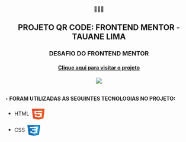 <P align="center">👩🏻‍💻</P>
<h2 align="center">PROJETO QR CODE: FRONTEND MENTOR - TAUANE LIMA</h2>

<h3 align="center">DESAFIO DO FRONTEND MENTOR</h3>

<h4 align="center"><a href="https://https://projeto-fokus-alura-jinm.vercel.app/" align="center">Clique aqui para visitar o projeto<a/></h4>

<p align="center"><img src="https://github.com/tauanelima05/projetoQrCode-FrontendMentor/assets/101372296/27095010-bbfa-476f-9929-50d991d2561f"></p>

##

<h4>‣ FORAM UTILIZADAS AS SEGUINTES TECNOLOGIAS NO PROJETO:</h4>

- HTML <img align="center" alt="HTML" height="30" width="40" src="https://raw.githubusercontent.com/devicons/devicon/master/icons/html5/html5-original.svg">

- CSS <img align="center" alt="CSS" height="30" width="40" src="https://raw.githubusercontent.com/devicons/devicon/master/icons/css3/css3-original.svg">
